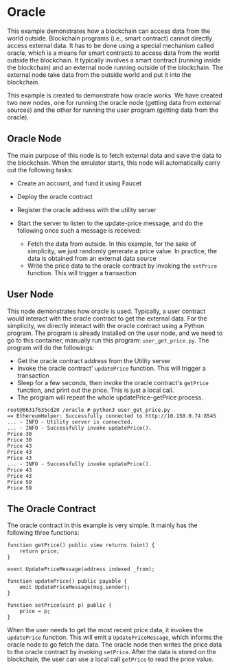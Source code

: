 # Oracle

This example demonstrates how a blockchain can 
access data from the world outside. Blockchain
programs (i.e., smart contract) cannot directly 
access external data. It has to be done using
a special mechanism called oracle,
which is a means for smart contracts to access data from 
the world outside the blockchain. It typically involves 
a smart contract (running inside the blockchain) and 
an external node running outside of the blockchain. 
The external node take data from the outside world and 
put it into the blockchain.  

This example is created to demonstrate how oracle works.
We have created two new nodes, one for running the oracle node (getting
data from external sources) and the other for running the 
user program (getting data from the oracle). 


## Oracle Node

The main purpose of this node is to fetch external data and save
the data to the blockchain. When the emulator starts, 
this node will automatically carry out
the following tasks: 

- Create an account, and fund it using Faucet
- Deploy the oracle contract
- Register the oracle address with the utility server
- Start the server to listen to the update-price message, and do the 
  following once such a message is received: 

    - Fetch the data from outside. In this example, for the sake of 
      simplicity, we just randomly generate a price value. In practice,
      the data is obtained from an external data source 
    - Write the price data to the oracle contract by invoking the `setPrice`
      function. This will trigger a transaction 


## User Node

This node demonstrates how oracle is used. Typically, a user contract
would interact with the oracle contract to get the external data. 
For the simplicity, we directly interact with the oracle contract 
using a Python program. The program is already installed on 
the user node, and we need to go to this container, 
manually run this program: `user_get_price.py`. The program will
do the followings:

- Get the oracle contract address from the Utility server
- Invoke the oracle contract' `updatePrice` function. This will trigger 
  a transaction
- Sleep for a few seconds, then invoke the oracle contract's
  `getPrice` function, and print out the price. 
  This is just a local call.  
- The program will repeat the whole updatePrice-getPrice process. 
```
root@8631f635cd20 /oracle # python3 user_get_price.py
== EthereumHelper: Successfully connected to http://10.150.0.74:8545
... - INFO - Utility server is connected.
... - INFO - Successfully invoke updatePrice().
Price 30
Price 30
Price 43
Price 43
Price 43
... - INFO - Successfully invoke updatePrice().
Price 43
Price 43
Price 59
Price 59
```

## The Oracle Contract

The oracle contract in this example is very simple. It mainly has
the following three functions:

```
function getPrice() public view returns (uint) {
    return price;
}

event UpdatePriceMessage(address indexed _from);

function updatePrice() public payable {
    emit UpdatePriceMessage(msg.sender);
}

function setPrice(uint p) public {
    price = p;
}
```

When the user needs to get the most recent price data, 
it invokes the `updatePrice` function. This will emit
a `UpdatePriceMessage`, which informs the oracle node
to go fetch the data. The oracle node then
writes the price data to the oracle contract by invoking
`setPrice`. After the data is stored on the blockchain,
the user can use a local call `getPrice` to read the 
price value. 




